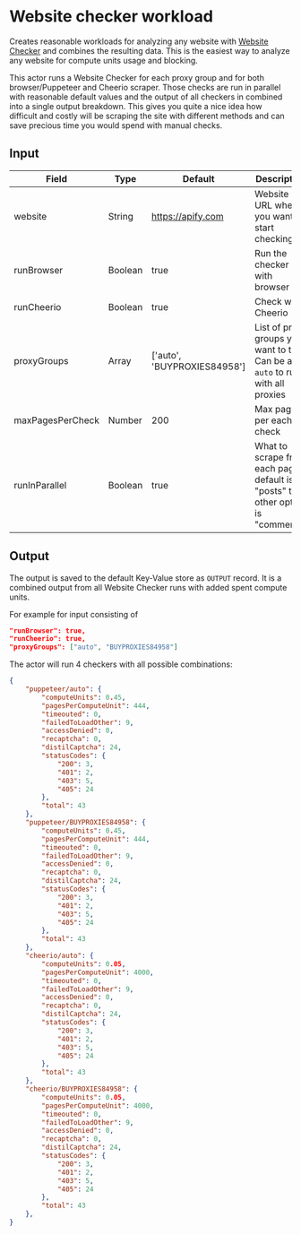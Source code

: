 # Website checker workload

Creates reasonable workloads for analyzing any website with [Website Checker](https://apify.com/lukaskrivka/website-checker) and combines the resulting data. This is the easiest way to analyze any website for compute units usage and blocking.

This actor runs a Website Checker for each proxy group and for both browser/Puppeteer and Cheerio scraper. Those checks are run in parallel with reasonable default values and the output of all checkers in combined into a single output breakdown. This gives you quite a nice idea how difficult and costly will be scraping the site with different methods and can save precious time you would spend with manual checks.

## Input
| Field | Type | Default | Description |
| ----- | ---- | ------- | ----------- |
| website | String | https://apify.com | Website URL where you want to start checking |
| runBrowser | Boolean | true | Run the checker with browser |
| runCheerio | Boolean | true | Check with Cheerio  |
| proxyGroups | Array | ['auto', 'BUYPROXIES84958'] | List of proxy groups you want to test. Can be also `auto` to run with all proxies |
| maxPagesPerCheck | Number | 200 | Max pages per each check |
| runInParallel | Boolean | true | What to scrape from each page, default is "posts" the other option is "comments" |

## Output
The output is saved to the default Key-Value store as `OUTPUT` record. It is a combined output from all Website Checker runs with added spent compute units.

For example for input consisting of
```json
"runBrowser": true,
"runCheerio": true,
"proxyGroups": ["auto", "BUYPROXIES84958"]
```

The actor will run 4 checkers with all possible combinations:

```json
{
    "puppeteer/auto": {
        "computeUnits": 0.45,
        "pagesPerComputeUnit": 444,
        "timeouted": 0,
        "failedToLoadOther": 9,
        "accessDenied": 0,
        "recaptcha": 0,
        "distilCaptcha": 24,
        "statusCodes": {
            "200": 3,
            "401": 2,
            "403": 5,
            "405": 24
        },
        "total": 43
    },
    "puppeteer/BUYPROXIES84958": {
        "computeUnits": 0.45,
        "pagesPerComputeUnit": 444,
        "timeouted": 0,
        "failedToLoadOther": 9,
        "accessDenied": 0,
        "recaptcha": 0,
        "distilCaptcha": 24,
        "statusCodes": {
            "200": 3,
            "401": 2,
            "403": 5,
            "405": 24
        },
        "total": 43
    },
    "cheerio/auto": {
        "computeUnits": 0.05,
        "pagesPerComputeUnit": 4000,
        "timeouted": 0,
        "failedToLoadOther": 9,
        "accessDenied": 0,
        "recaptcha": 0,
        "distilCaptcha": 24,
        "statusCodes": {
            "200": 3,
            "401": 2,
            "403": 5,
            "405": 24
        },
        "total": 43
    },
    "cheerio/BUYPROXIES84958": {
        "computeUnits": 0.05,
        "pagesPerComputeUnit": 4000,
        "timeouted": 0,
        "failedToLoadOther": 9,
        "accessDenied": 0,
        "recaptcha": 0,
        "distilCaptcha": 24,
        "statusCodes": {
            "200": 3,
            "401": 2,
            "403": 5,
            "405": 24
        },
        "total": 43
    },
}
```
